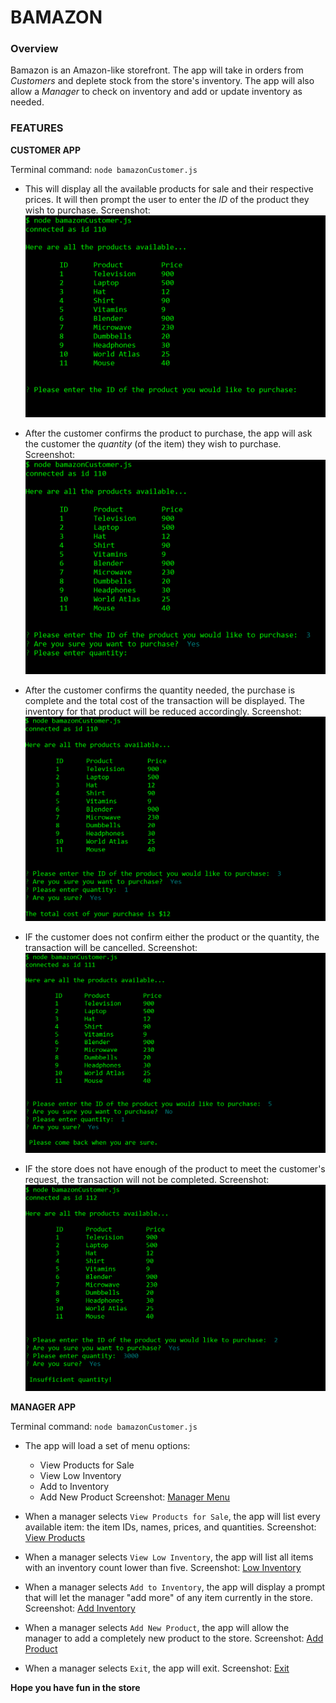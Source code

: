 # BAMAZON

### Overview

Bamazon is an Amazon-like storefront. The app will take in orders from _Customers_ and deplete stock from the store's inventory. The app will also allow a _Manager_ to check on inventory and add or update inventory as needed.

### FEATURES

**CUSTOMER APP**

Terminal command: `node bamazonCustomer.js`

* This will display all the available products for sale and their respective prices. It will then prompt the user to enter the _ID_ of the product they wish to purchase.
Screenshot:    ![View all products](/Images/customer_productView.PNG)

* After the customer confirms the product to purchase, the app will ask the customer the _quantity_ (of the item) they wish to purchase.
Screenshot:    ![Prompt for quantiy](Images/customer_quantityView.PNG)

* After the customer confirms the quantity needed, the purchase is complete and the total cost of the transaction will be displayed. The inventory for that product will be reduced accordingly.
Screenshot:    ![Purchase confirmed](Images/customer_purchasedView.PNG)

* IF the customer does not confirm either the product or the quantity, the transaction will be cancelled.
Screenshot:    ![Purchase not confirmed](Images/customer_noConfirmationView.PNG)

* IF the store does not have enough of the product to meet the customer's request, the transaction will not be completed.
Screenshot:    ![Insuffecint quantity](Images/customer_insufficientQuantityView.PNG)


**MANAGER APP**

Terminal command: `node bamazonCustomer.js`

* The app will load a set of menu options:

    * View Products for Sale
    * View Low Inventory
    * Add to Inventory
    * Add New Product
Screenshot:    [Manager Menu](Images/manager_mainMenuView.PNG)

* When a manager selects `View Products for Sale`, the app will list every available item: the item IDs, names, prices, and quantities.
Screenshot:    [View Products](Images/manager_viewProductsView.PNG)

* When a manager selects `View Low Inventory`, the app will list all items with an inventory count lower than five.
Screenshot:    [Low Inventory](Images/manager_lowInventoryView.PNG)

* When a manager selects `Add to Inventory`, the app will display a prompt that will let the manager "add more" of any item currently in the store.
Screenshot:    [Add Inventory](Images/manager_addInventoryView.PNG)

* When a manager selects `Add New Product`, the app will allow the manager to add a completely new product to the store.
Screenshot:    [Add Product](Images/manager_addProductView.PNG)

* When a manager selects `Exit`, the app will exit.
Screenshot:    [Exit](Images/manager_exitView.PNG)


**Hope you have fun in the store**

